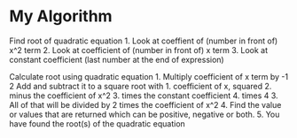 # My Algorithm
Find root of quadratic equation
    1. Look at coeffient of (number in front of) x^2 term 
    2. Look at coefficient of (number in front of) x term
    3. Look at constant coefficient (last number at the end of expression)

Calculate root using quadratic equation
    1. Multiply coefficient of x term by -1 
    2 Add and subtract it to a square root with
        1. coefficient of x, squared 
        2. minus the coefficient of x^2 
        3. times the constant coefficient
        4. times 4
    3. All of that will be divided by 2 times the coefficient of x^2
    4. Find the value or values that are returned which can be positive, negative or both.
    5. You have found the root(s) of the quadratic equation